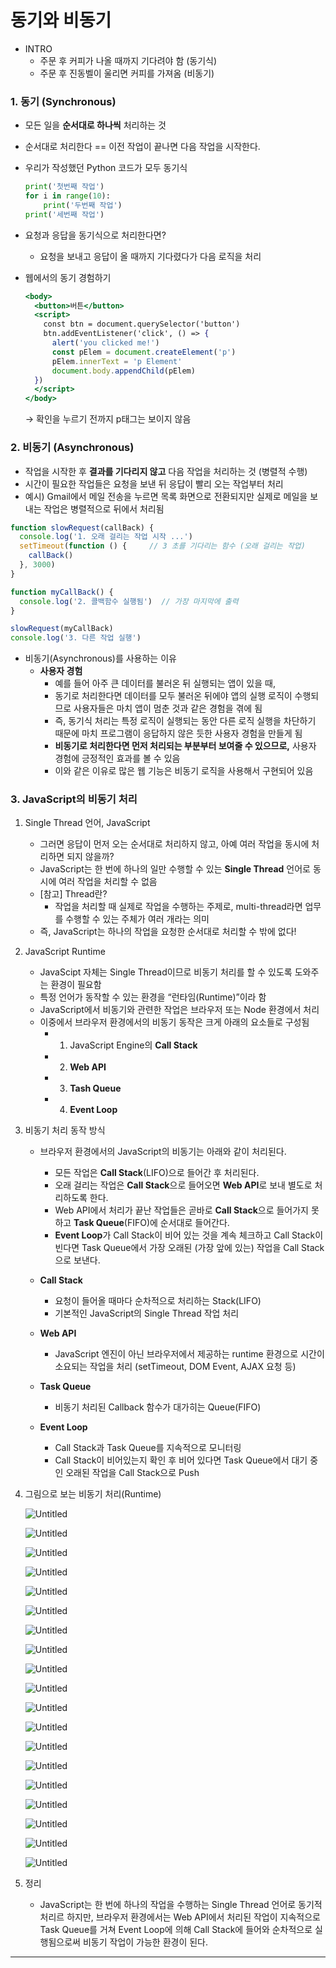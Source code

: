 # **동기와 비동기**

- INTRO
    - 주문 후 커피가 나올 때까지 기다려야 함 (동기식)
    - 주문 후 진동벨이 울리면 커피를 가져옴 (비동기)

### **1. 동기 (Synchronous)**

- 모든 일을 **순서대로 하나씩** 처리하는 것
- 순서대로 처리한다 == 이전 작업이 끝나면 다음 작업을 시작한다.
- 우리가 작성했던 Python 코드가 모두 동기식
    
    ```python
    print('첫번째 작업')
    for i in range(10):
        print('두번째 작업')
    print('세번째 작업')
    ```
    
- 요청과 응답을 동기식으로 처리한다면?
    - 요청을 보내고 응답이 올 때까지 기다렸다가 다음 로직을 처리

- 웹에서의 동기 경험하기
    
    ```jsx
    <body>
      <button>버튼</button> 
      <script>
        const btn = document.querySelector('button')
        btn.addEventListener('click', () => {
          alert('you clicked me!')
          const pElem = document.createElement('p')
          pElem.innerText = 'p Element'
          document.body.appendChild(pElem)
      })
      </script>
    </body>
    ```
    
    → 확인을 누르기 전까지 p태그는 보이지 않음
    

### **2. 비동기 (Asynchronous)**

- 작업을 시작한 후 **결과를 기다리지 않고** 다음 작업을 처리하는 것 (병렬적 수행)
- 시간이 필요한 작업들은 요청을 보낸 뒤 응답이 빨리 오는 작업부터 처리
- 예시) Gmail에서 메일 전송을 누르면 목록 화면으로 전환되지만 실제로 메일을 보내는 작업은 병렬적으로 뒤에서 처리됨

```jsx
function slowRequest(callBack) {
  console.log('1. 오래 걸리는 작업 시작 ...')
  setTimeout(function () {     // 3 초를 기다리는 함수 (오래 걸리는 작업)
    callBack()
  }, 3000)
}

function myCallBack() {
  console.log('2. 콜백함수 실행됨')  // 가장 마지막에 출력
}

slowRequest(myCallBack)
console.log('3. 다른 작업 실행')
```

- 비동기(Asynchronous)를 사용하는 이유
    - **사용자 경험**
        - 예를 들어 아주 큰 데이터를 불러온 뒤 실행되는 앱이 있을 때,
        - 동기로 처리한다면 데이터를 모두 불러온 뒤에야 앱의 실행 로직이 수행되므로 사용자들은 마치 앱이 멈춘 것과 같은 경험을 겪에 됨
        - 즉, 동기식 처리는 특정 로직이 실행되는 동안 다른 로직 실행을 차단하기 때문에 마치 프로그램이 응답하지 않은 듯한 사용자 경험을 만들게 됨
        - **비동기로 처리한다면 먼저 처리되는 부분부터 보여줄 수 있으므로,** 사용자 경험에 긍정적인 효과를 볼 수 있음
        - 이와 같은 이유로 많은 웹 기능은 비동기 로직을 사용해서 구현되어 있음

### **3. JavaScript의 비동기 처리**

1. Single Thread 언어, JavaScript
    - 그러면 응답이 먼저 오는 순서대로 처리하지 않고, 아예 여러 작업을 동시에 처리하면 되지 않을까?
    - JavaScript는 한 번에 하나의 일만 수행할 수 있는 **Single Thread** 언어로 동시에 여러 작업을 처리할 수 없음
    - [참고] Thread란?
        - 작업을 처리할 때 실제로 작업을 수행하는 주제로, multi-thread라면 업무를 수행할 수 있는 주체가 여러 개라는 의미
    - 즉, JavaScript는 하나의 작업을 요청한 순서대로 처리할 수 밖에 없다!
    
2. JavaScript Runtime
    - JavaScipt 자체는 Single Thread이므로 비동기 처리를 할 수 있도록 도와주는 환경이 필요함
    - 특정 언어가 동작할 수 있는 환경을 “런타임(Runtime)”이라 함
    - JavaScript에서 비동기와 관련한 작업은 브라우저 또는 Node 환경에서 처리
    - 이중에서 브라우저 환경에서의 비동기 동작은 크게 아래의 요소들로 구성됨
        - 1) JavaScript Engine의 **Call Stack**
        - 2) **Web API**
        - 3) **Tash Queue**
        - 4) **Event Loop**
    
3. 비동기 처리 동작 방식
    - 브라우저 환경에서의 JavaScript의 비동기는 아래와 같이 처리된다.
        - 모든 작업은 **Call Stack**(LIFO)으로 들어간 후 처리된다.
        - 오래 걸리는 작업은 **Call Stack**으로 들어오면 **Web API**로 보내 별도로 처리하도록 한다.
        - Web API에서 처리가 끝난 작업들은 곧바로 **Call Stack**으로 들어가지 못하고 **Task Queue**(FIFO)에 순서대로 들어간다.
        - **Event Loop**가 Call Stack이 비어 있는 것을 계속 체크하고 Call Stack이 빈다면 Task Queue에서 가장 오래된 (가장 앞에 있는) 작업을 Call Stack으로 보낸다.
    
    - **Call Stack**
        - 요청이 들어올 때마다 순차적으로 처리하는 Stack(LIFO)
        - 기본적인 JavaScript의 Single Thread 작업 처리
    - **Web API**
        - JavaScript 엔진이 아닌 브라우저에서 제공하는 runtime 환경으로 시간이 소요되는 작업을 처리 (setTimeout, DOM Event, AJAX 요청 등)
    - **Task Queue**
        - 비동기 처리된 Callback 함수가 대가히는 Queue(FIFO)
    - **Event Loop**
        - Call Stack과 Task Queue를 지속적으로 모니터링
        - Call Stack이 비어있는지 확인 후 비어 있다면 Task Queue에서 대기 중인 오래된 작업을 Call Stack으로 Push
    
4. 그림으로 보는 비동기 처리(Runtime)
    
    ![Untitled](https://s3-us-west-2.amazonaws.com/secure.notion-static.com/714fd5b0-1ce5-441c-b731-5f0b3858b726/Untitled.png)
    
    ![Untitled](https://s3-us-west-2.amazonaws.com/secure.notion-static.com/223bfbd3-8cd5-45b4-8b24-ed929a0284cd/Untitled.png)
    
    ![Untitled](https://s3-us-west-2.amazonaws.com/secure.notion-static.com/8b2bf0a1-d9d0-4948-9e20-297ac979b6d6/Untitled.png)
    
    ![Untitled](https://s3-us-west-2.amazonaws.com/secure.notion-static.com/40cb90e0-0b4b-486d-a72b-eee55af57b38/Untitled.png)
    
    ![Untitled](https://s3-us-west-2.amazonaws.com/secure.notion-static.com/d69cbfc1-944c-4236-8850-7f0fad0c4a8e/Untitled.png)
    
    ![Untitled](https://s3-us-west-2.amazonaws.com/secure.notion-static.com/6192663f-c69d-46b5-9696-384842f765e8/Untitled.png)
    
    ![Untitled](https://s3-us-west-2.amazonaws.com/secure.notion-static.com/8acc796a-4dbe-47f4-b69a-f6fc5647f730/Untitled.png)
    
    ![Untitled](https://s3-us-west-2.amazonaws.com/secure.notion-static.com/d0f9c85b-e92c-4045-b056-292dd1316f84/Untitled.png)
    
    ![Untitled](https://s3-us-west-2.amazonaws.com/secure.notion-static.com/b0fa86a5-0127-49d7-b321-821c1e3dce64/Untitled.png)
    
    ![Untitled](https://s3-us-west-2.amazonaws.com/secure.notion-static.com/b03f11e6-bcb4-48f8-8aa2-e421b0ae0a25/Untitled.png)
    
    ![Untitled](https://s3-us-west-2.amazonaws.com/secure.notion-static.com/90fcca43-a6e3-4aaa-8ee5-61ec63402765/Untitled.png)
    
    ![Untitled](https://s3-us-west-2.amazonaws.com/secure.notion-static.com/e2de1f0e-0a2c-417e-8e50-6f8b832f6b2a/Untitled.png)
    
    ![Untitled](https://s3-us-west-2.amazonaws.com/secure.notion-static.com/f352a579-7353-4a6e-a4e2-fbce2f92a43e/Untitled.png)
    
    ![Untitled](https://s3-us-west-2.amazonaws.com/secure.notion-static.com/1b384bb9-00c4-45b3-9987-5f79fa31efa0/Untitled.png)
    
    ![Untitled](https://s3-us-west-2.amazonaws.com/secure.notion-static.com/e4cbcc3a-1375-471f-b0e4-17247697f8e2/Untitled.png)
    
    ![Untitled](https://s3-us-west-2.amazonaws.com/secure.notion-static.com/5e762269-49d3-442b-9e7d-7a0d3ed3bd69/Untitled.png)
    
    ![Untitled](https://s3-us-west-2.amazonaws.com/secure.notion-static.com/768e7274-4bd3-4e60-ae41-55dbcb62fd68/Untitled.png)
    
    ![Untitled](https://s3-us-west-2.amazonaws.com/secure.notion-static.com/e36b9c69-f243-473f-bd89-372f51a29f5c/Untitled.png)
    
    ![Untitled](https://s3-us-west-2.amazonaws.com/secure.notion-static.com/075d753c-1c7e-4dc4-bc5d-d4fe15e2103a/Untitled.png)
    
5. 정리
    - JavaScript는 한 번에 하나의 작업을 수행하는 Single Thread 언어로 동기적 처리르 하지만, 브라우저 환경에서는 Web API에서 처리된 작업이 지속적으로 Task Queue를 거쳐 Event Loop에 의해 Call Stack에 들어와 순차적으로 실행됨으로써 비동기 작업이 가능한 환경이 된다.

---
